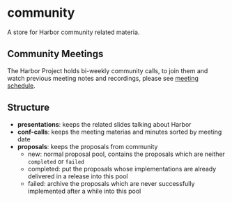 # community

A store for Harbor community related materia.

## Community Meetings

The Harbor Project holds bi-weekly community calls, to join them and watch previous meeting notes and recordings, please see [meeting schedule](MEETING_SCHEDULE.md).

## Structure

* **presentations**: keeps the related slides talking about Harbor
* **conf-calls**: keeps the meeting materias and minutes sorted by meeting date
* **proposals**: keeps the proposals from community
  * new: normal proposal pool, contains the proposals which are neither `completed` or `failed`
  * completed: put the proposals whose implementations are already delivered in a release into this pool
  * failed: archive the proposals which are never successfully implemented after a while into this pool
